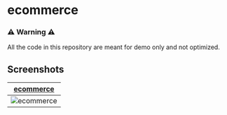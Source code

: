 # ecommerce

### ⚠️ Warning ⚠️

All the code in this repository are meant for demo only and not optimized.

## Screenshots

| [ecommerce](https://github.com/ndungx/flutter_ui_challenges/tree/main/ecommerce) |
|:---------:|
| ![ecommerce](ecommerce/screenshots/result.gif) |

